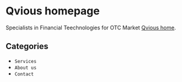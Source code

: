 # Qvious homepage

Specialists in Financial Teechnologies for OTC Market [Qvious home](http://qvious.com).

<!-- Creative is a one page Bootstrap theme for creatives, small businesses, and other multipurpose uses.
The theme includes a number of rich features and plugins that you can use as a great boilerplate for your next Jekyll project! 
See it live in action at <https://volny.github.io/creative-theme-jekyll/> -->

## Categories

- `Services` 
- `About us`
- `Contact`

